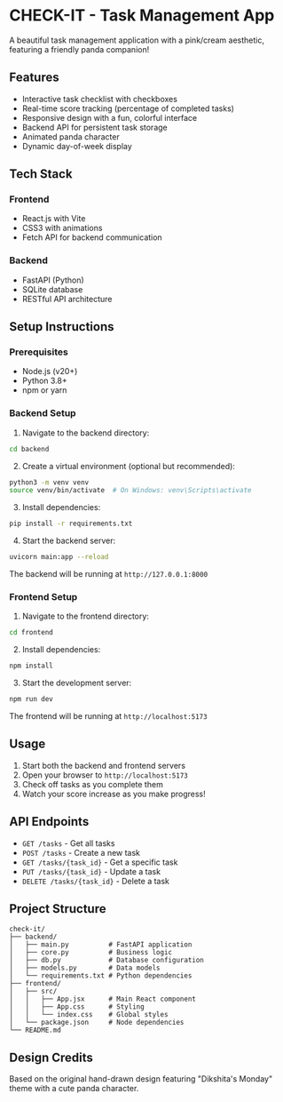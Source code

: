 # CHECK-IT - Task Management App

A beautiful task management application with a pink/cream aesthetic, featuring a friendly panda companion!

## Features

- Interactive task checklist with checkboxes
- Real-time score tracking (percentage of completed tasks)
- Responsive design with a fun, colorful interface
- Backend API for persistent task storage
- Animated panda character
- Dynamic day-of-week display

## Tech Stack

### Frontend
- React.js with Vite
- CSS3 with animations
- Fetch API for backend communication

### Backend
- FastAPI (Python)
- SQLite database
- RESTful API architecture

## Setup Instructions

### Prerequisites
- Node.js (v20+)
- Python 3.8+
- npm or yarn

### Backend Setup

1. Navigate to the backend directory:
```bash
cd backend
```

2. Create a virtual environment (optional but recommended):
```bash
python3 -m venv venv
source venv/bin/activate  # On Windows: venv\Scripts\activate
```

3. Install dependencies:
```bash
pip install -r requirements.txt
```

4. Start the backend server:
```bash
uvicorn main:app --reload
```

The backend will be running at `http://127.0.0.1:8000`

### Frontend Setup

1. Navigate to the frontend directory:
```bash
cd frontend
```

2. Install dependencies:
```bash
npm install
```

3. Start the development server:
```bash
npm run dev
```

The frontend will be running at `http://localhost:5173`

## Usage

1. Start both the backend and frontend servers
2. Open your browser to `http://localhost:5173`
3. Check off tasks as you complete them
4. Watch your score increase as you make progress!

## API Endpoints

- `GET /tasks` - Get all tasks
- `POST /tasks` - Create a new task
- `GET /tasks/{task_id}` - Get a specific task
- `PUT /tasks/{task_id}` - Update a task
- `DELETE /tasks/{task_id}` - Delete a task

## Project Structure

```
check-it/
├── backend/
│   ├── main.py          # FastAPI application
│   ├── core.py          # Business logic
│   ├── db.py            # Database configuration
│   ├── models.py        # Data models
│   └── requirements.txt # Python dependencies
├── frontend/
│   ├── src/
│   │   ├── App.jsx      # Main React component
│   │   ├── App.css      # Styling
│   │   └── index.css    # Global styles
│   └── package.json     # Node dependencies
└── README.md
```

## Design Credits

Based on the original hand-drawn design featuring "Dikshita's Monday" theme with a cute panda character.
